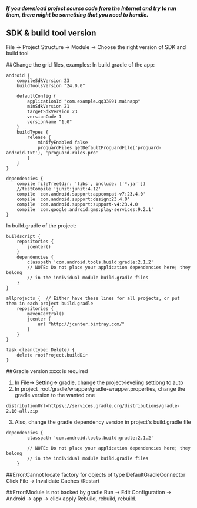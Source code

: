 ##### If you download project sourse code from the Internet and try to run them, there might be something that you need to handle.


## SDK & build tool version

File -> Project Structure -> Module -> Choose the right version of SDK and build tool


##Change the grid files, examples:
In build.gradle of the app:
```
android {
    compileSdkVersion 23
    buildToolsVersion "24.0.0"

    defaultConfig {
        applicationId "com.example.qq33991.mainapp"
        minSdkVersion 21
        targetSdkVersion 23
        versionCode 1
        versionName "1.0"
    }
    buildTypes {
        release {
            minifyEnabled false
            proguardFiles getDefaultProguardFile('proguard-android.txt'), 'proguard-rules.pro'
        }
    }
}

dependencies {
    compile fileTree(dir: 'libs', include: ['*.jar'])
    //testCompile 'junit:junit:4.12'
    compile 'com.android.support:appcompat-v7:23.4.0'
    compile 'com.android.support:design:23.4.0'
    compile 'com.android.support:support-v4:23.4.0'
    compile 'com.google.android.gms:play-services:9.2.1'
}
```

In build.gradle of the project:
```
buildscript {
    repositories {
        jcenter()
    }
    dependencies {
        classpath 'com.android.tools.build:gradle:2.1.2'
        // NOTE: Do not place your application dependencies here; they belong
        // in the individual module build.gradle files
    }
}

allprojects {  // Either have these lines for all projects, or put them in each project build.gradle
    repositories {
        mavenCentral()
        jcenter {
            url "http://jcenter.bintray.com/"
        }
    }
}

task clean(type: Delete) {
    delete rootProject.buildDir
}
```

##Gradle version xxxx is required
1. In File-> Setting-> gradle, change the project-leveling settiong to auto
2. In project_root/gradle/wrapper/gradle-wrapper.properties, change the gradle version to the wanted one
```
distributionUrl=https\://services.gradle.org/distributions/gradle-2.10-all.zip
```
3. Also, change the gradle dependency version in project's build.gradle file
```
dependencies {
        classpath 'com.android.tools.build:gradle:2.1.2'

        // NOTE: Do not place your application dependencies here; they belong
        // in the individual module build.gradle files
    }
```

##Error:Cannot locate factory for objects of type DefaultGradleConnector
Click File -> Invalidate Caches /Restart

##Error:Module is not backed by gradle
Run -> Edit Configuration -> Android -> app -> click apply
Rebuild, rebuild, rebuild.

